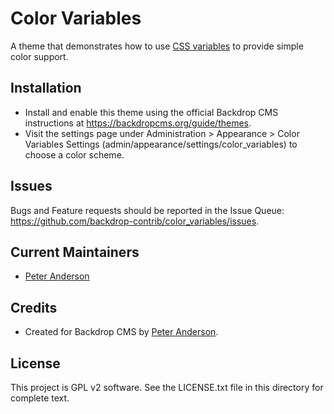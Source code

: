 Color Variables
===============

A theme that demonstrates how to use
[CSS variables](https://css-tricks.com/guides/css-custom-properties/) to provide
simple color support.

Installation
------------

- Install and enable this theme using the official Backdrop CMS instructions at
  https://backdropcms.org/guide/themes.
- Visit the settings page under Administration > Appearance > Color Variables
  Settings (admin/appearance/settings/color_variables) to choose a color scheme.

Issues
------

Bugs and Feature requests should be reported in the Issue Queue:
https://github.com/backdrop-contrib/color_variables/issues.

Current Maintainers
-------------------

- [Peter Anderson](https://github.com/BWPanda)

Credits
-------

- Created for Backdrop CMS by [Peter Anderson](https://github.com/BWPanda).

License
-------

This project is GPL v2 software.
See the LICENSE.txt file in this directory for complete text.
